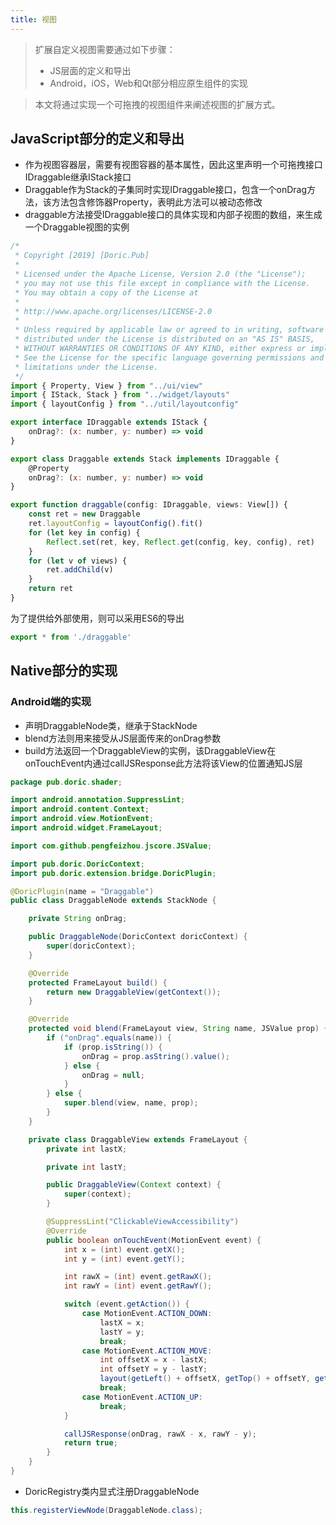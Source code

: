 ```yaml
---
title: 视图
---
```

> 扩展自定义视图需要通过如下步骤：
> - JS层面的定义和导出
> - Android，iOS，Web和Qt部分相应原生组件的实现

> 本文将通过实现一个可拖拽的视图组件来阐述视图的扩展方式。

## JavaScript部分的定义和导出

* 作为视图容器层，需要有视图容器的基本属性，因此这里声明一个可拖拽接口IDraggable继承IStack接口
* Draggable作为Stack的子集同时实现IDraggable接口，包含一个onDrag方法，该方法包含修饰器Property，表明此方法可以被动态修改
* draggable方法接受IDraggable接口的具体实现和内部子视图的数组，来生成一个Draggable视图的实例

```javascript
/*
 * Copyright [2019] [Doric.Pub]
 *
 * Licensed under the Apache License, Version 2.0 (the "License");
 * you may not use this file except in compliance with the License.
 * You may obtain a copy of the License at
 *
 * http://www.apache.org/licenses/LICENSE-2.0
 *
 * Unless required by applicable law or agreed to in writing, software
 * distributed under the License is distributed on an "AS IS" BASIS,
 * WITHOUT WARRANTIES OR CONDITIONS OF ANY KIND, either express or implied.
 * See the License for the specific language governing permissions and
 * limitations under the License.
 */
import { Property, View } from "../ui/view"
import { IStack, Stack } from "../widget/layouts"
import { layoutConfig } from "../util/layoutconfig"

export interface IDraggable extends IStack {
    onDrag?: (x: number, y: number) => void
}

export class Draggable extends Stack implements IDraggable {
    @Property
    onDrag?: (x: number, y: number) => void
}

export function draggable(config: IDraggable, views: View[]) {
    const ret = new Draggable
    ret.layoutConfig = layoutConfig().fit()
    for (let key in config) {
        Reflect.set(ret, key, Reflect.get(config, key, config), ret)
    }
    for (let v of views) {
        ret.addChild(v)
    }
    return ret
}
```

为了提供给外部使用，则可以采用ES6的导出

```javascript
export * from './draggable'
```

## Native部分的实现
### Android端的实现

* 声明DraggableNode类，继承于StackNode
* blend方法则用来接受从JS层面传来的onDrag参数
* build方法返回一个DraggableView的实例，该DraggableView在onTouchEvent内通过callJSResponse此方法将该View的位置通知JS层

```java
package pub.doric.shader;

import android.annotation.SuppressLint;
import android.content.Context;
import android.view.MotionEvent;
import android.widget.FrameLayout;

import com.github.pengfeizhou.jscore.JSValue;

import pub.doric.DoricContext;
import pub.doric.extension.bridge.DoricPlugin;

@DoricPlugin(name = "Draggable")
public class DraggableNode extends StackNode {

    private String onDrag;

    public DraggableNode(DoricContext doricContext) {
        super(doricContext);
    }

    @Override
    protected FrameLayout build() {
        return new DraggableView(getContext());
    }

    @Override
    protected void blend(FrameLayout view, String name, JSValue prop) {
        if ("onDrag".equals(name)) {
            if (prop.isString()) {
                onDrag = prop.asString().value();
            } else {
                onDrag = null;
            }
        } else {
            super.blend(view, name, prop);
        }
    }

    private class DraggableView extends FrameLayout {
        private int lastX;

        private int lastY;

        public DraggableView(Context context) {
            super(context);
        }

        @SuppressLint("ClickableViewAccessibility")
        @Override
        public boolean onTouchEvent(MotionEvent event) {
            int x = (int) event.getX();
            int y = (int) event.getY();

            int rawX = (int) event.getRawX();
            int rawY = (int) event.getRawY();

            switch (event.getAction()) {
                case MotionEvent.ACTION_DOWN:
                    lastX = x;
                    lastY = y;
                    break;
                case MotionEvent.ACTION_MOVE:
                    int offsetX = x - lastX;
                    int offsetY = y - lastY;
                    layout(getLeft() + offsetX, getTop() + offsetY, getRight() + offsetX, getBottom() + offsetY);
                    break;
                case MotionEvent.ACTION_UP:
                    break;
            }

            callJSResponse(onDrag, rawX - x, rawY - y);
            return true;
        }
    }
}
```

* DoricRegistry类内显式注册DraggableNode

```java
this.registerViewNode(DraggableNode.class);
```